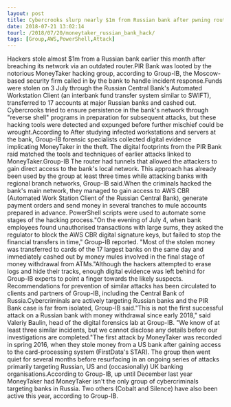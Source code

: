 ```yaml
---
layout: post
title: Cybercrooks slurp nearly $1m from Russian bank after pwning router at regional branch
date: 2018-07-21 13:02:14
tourl: /2018/07/20/moneytaker_russian_bank_hack/
tags: [Group,AWS,PowerShell,Attack]
---
```

Hackers stole almost $1m from a Russian bank earlier this month after breaching its network via an outdated router.PIR Bank was looted by the notorious MoneyTaker hacking group, according to Group-IB, the Moscow-based security firm called in by the bank to handle incident response.Funds were stolen on 3 July through the Russian Central Bank's Automated Workstation Client (an interbank fund transfer system similar to SWIFT), transferred to 17 accounts at major Russian banks and cashed out. Cybercrooks tried to ensure persistence in the bank's network through "reverse shell" programs in preparation for subsequent attacks, but these hacking tools were detected and expunged before further mischief could be wrought.According to After studying infected workstations and servers at the bank, Group-IB forensic specialists collected digital evidence implicating MoneyTaker in the theft. The digital footprints from the PIR Bank raid matched the tools and techniques of earlier attacks linked to MoneyTaker.Group-IB The router had tunnels that allowed the attackers to gain direct access to the bank's local network. This approach has already been used by the group at least three times while attacking banks with regional branch networks, Group-IB said.When the criminals hacked the bank's main network, they managed to gain access to AWS CBR (Automated Work Station Client of the Russian Central Bank), generate payment orders and send money in several tranches to mule accounts prepared in advance. PowerShell scripts were used to automate some stages of the hacking process."On the evening of July 4, when bank employees found unauthorised transactions with large sums, they asked the regulator to block the AWS CBR digital signature keys, but failed to stop the financial transfers in time," Group-IB reported. "Most of the stolen money was transferred to cards of the 17 largest banks on the same day and immediately cashed out by money mules involved in the final stage of money withdrawal from ATMs."Although the hackers attempted to erase logs and hide their tracks, enough digital evidence was left behind for Group-IB experts to point a finger towards the likely suspects. Recommendations for prevention of similar attacks has been circulated to clients and partners of Group-IB, including the Central Bank of Russia.Cybercriminals are actively targeting Russian banks and the PIR Bank case is far from isolated, Group-IB said."This is not the first successful attack on a Russian bank with money withdrawal since early 2018," said Valeriy Baulin, head of the digital forensics lab at Group-IB. "We know of at least three similar incidents, but we cannot disclose any details before our investigations are completed."The first attack by MoneyTaker was recorded in spring 2016, when they stole money from a US bank after gaining access to the card-processing system (FirstData's STAR). The group then went quiet for several months before resurfacing in an ongoing series of attacks primarily targeting Russian, US and (occasionally) UK banking organisations.According to Group-IB, up until December last year MoneyTaker had MoneyTaker isn't the only group of cybercriminals targeting banks in Russia. Two others (Cobalt and Silence) have also been active this year, according to Group-IB.